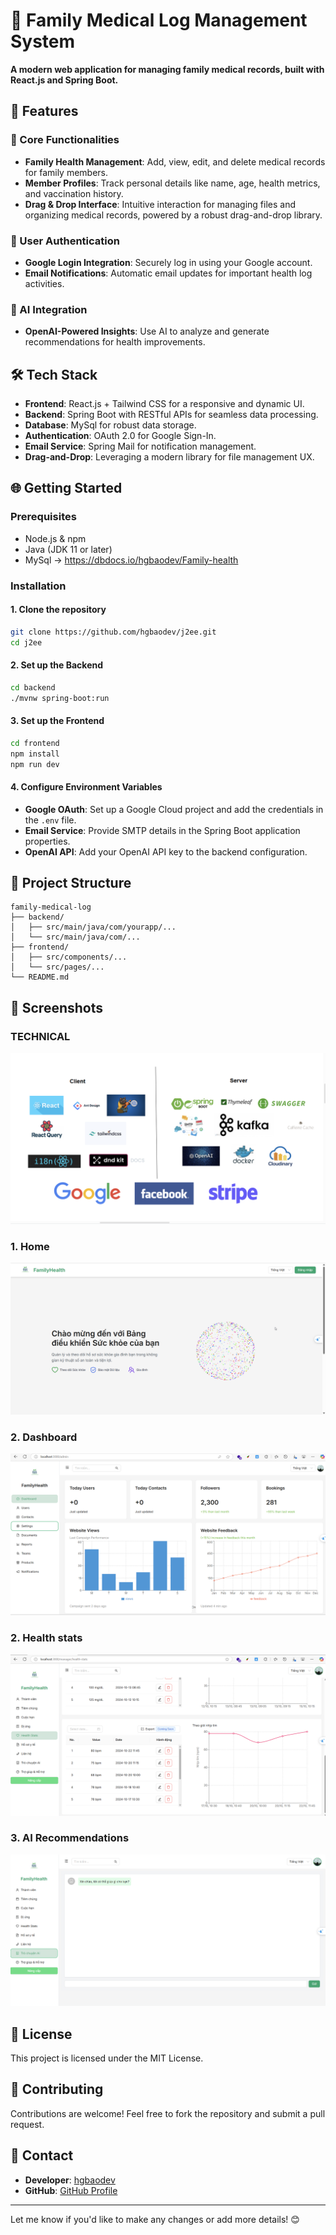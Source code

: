 # 🏥 Family Medical Log Management System  

**A modern web application for managing family medical records, built with React.js and Spring Boot.**  

## 🚀 Features  

### 🌟 Core Functionalities  
- **Family Health Management**: Add, view, edit, and delete medical records for family members.  
- **Member Profiles**: Track personal details like name, age, health metrics, and vaccination history.  
- **Drag & Drop Interface**: Intuitive interaction for managing files and organizing medical records, powered by a robust drag-and-drop library.  

### 🔐 User Authentication  
- **Google Login Integration**: Securely log in using your Google account.  
- **Email Notifications**: Automatic email updates for important health log activities.  

### 🤖 AI Integration  
- **OpenAI-Powered Insights**: Use AI to analyze and generate recommendations for health improvements.  

## 🛠️ Tech Stack  
- **Frontend**: React.js + Tailwind CSS for a responsive and dynamic UI.  
- **Backend**: Spring Boot with RESTful APIs for seamless data processing.  
- **Database**: MySql for robust data storage.  
- **Authentication**: OAuth 2.0 for Google Sign-In.  
- **Email Service**: Spring Mail for notification management.  
- **Drag-and-Drop**: Leveraging a modern library for file management UX.

## 🌐 Getting Started  

### Prerequisites  
- Node.js & npm  
- Java (JDK 11 or later)  
- MySql -> https://dbdocs.io/hgbaodev/Family-health

### Installation  

#### 1. Clone the repository  
```bash  
git clone https://github.com/hgbaodev/j2ee.git  
cd j2ee  
```  

#### 2. Set up the Backend  
```bash  
cd backend  
./mvnw spring-boot:run  
```  

#### 3. Set up the Frontend  
```bash  
cd frontend  
npm install  
npm run dev  
```  

#### 4. Configure Environment Variables  
- **Google OAuth**: Set up a Google Cloud project and add the credentials in the `.env` file.  
- **Email Service**: Provide SMTP details in the Spring Boot application properties.  
- **OpenAI API**: Add your OpenAI API key to the backend configuration.  

## 📂 Project Structure  

```
family-medical-log  
├── backend/  
│   ├── src/main/java/com/yourapp/...  
│   └── src/main/java/com/...
├── frontend/  
│   ├── src/components/...  
│   └── src/pages/...  
└── README.md  
```  

## 📸 Screenshots  

### TECHNICAL
![Technical](/z.document/image/Technical.png)

### 1. Home  
![Home](/z.document/image/home.png)  

### 2. Dashboard  
![Dasboard](/z.document/image/dashboard.png)

### 2. Health stats  
![HealthStats](/z.document/image/health-stats.png)  

### 3. AI Recommendations  
![AI Recommendations](/z.document/image/chat-ai.png)  

## 📝 License  
This project is licensed under the MIT License.  

## 🤝 Contributing  
Contributions are welcome! Feel free to fork the repository and submit a pull request.  

## 💌 Contact  
- **Developer**: [hgbaodev](mailto:novutechvn@gmail.com)  
- **GitHub**: [GitHub Profile](https://github.com/hgbaodev)  

---

Let me know if you'd like to make any changes or add more details! 😊
